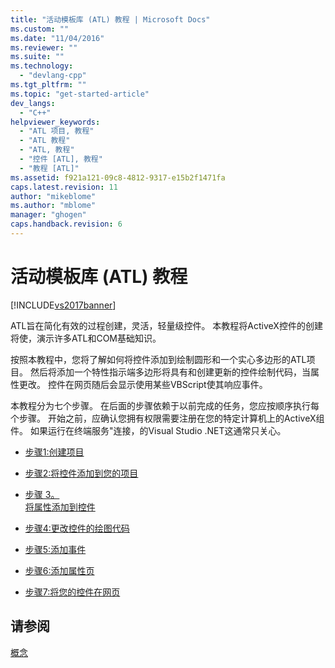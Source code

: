 ```yaml
---
title: "活动模板库 (ATL) 教程 | Microsoft Docs"
ms.custom: ""
ms.date: "11/04/2016"
ms.reviewer: ""
ms.suite: ""
ms.technology: 
  - "devlang-cpp"
ms.tgt_pltfrm: ""
ms.topic: "get-started-article"
dev_langs: 
  - "C++"
helpviewer_keywords: 
  - "ATL 项目, 教程"
  - "ATL 教程"
  - "ATL, 教程"
  - "控件 [ATL], 教程"
  - "教程 [ATL]"
ms.assetid: f921a121-09c8-4812-9317-e15b2f1471fa
caps.latest.revision: 11
author: "mikeblome"
ms.author: "mblome"
manager: "ghogen"
caps.handback.revision: 6
---
```

# 活动模板库 (ATL) 教程
[!INCLUDE[vs2017banner](../assembler/inline/includes/vs2017banner.md)]

ATL旨在简化有效的过程创建，灵活，轻量级控件。  本教程将ActiveX控件的创建将使，演示许多ATL和COM基础知识。  
  
 按照本教程中，您将了解如何将控件添加到绘制圆形和一个实心多边形的ATL项目。  然后将添加一个特性指示端多边形将具有和创建更新的控件绘制代码，当属性更改。  控件在网页随后会显示使用某些VBScript使其响应事件。  
  
 本教程分为七个步骤。  在后面的步骤依赖于以前完成的任务，您应按顺序执行每个步骤。  开始之前，应确认您拥有权限需要注册在您的特定计算机上的ActiveX组件。  如果运行在终端服务"连接，的Visual Studio .NET这通常只关心。  
  
-   [步骤1:创建项目](../atl/creating-the-project-atl-tutorial-part-1.md)  
  
-   [步骤2:将控件添加到您的项目](../atl/adding-a-control-atl-tutorial-part-2.md)  
  
-   [步骤 3。  
                  将属性添加到控件](../atl/adding-a-property-to-the-control-atl-tutorial-part-3.md)  
  
-   [步骤4:更改控件的绘图代码](../atl/changing-the-drawing-code-atl-tutorial-part-4.md)  
  
-   [步骤5:添加事件](../atl/adding-an-event-atl-tutorial-part-5.md)  
  
-   [步骤6:添加属性页](../atl/adding-a-property-page-atl-tutorial-part-6.md)  
  
-   [步骤7:将您的控件在网页](../atl/putting-the-control-on-a-web-page-atl-tutorial-part-7.md)  
  
## 请参阅  
 [概念](../atl/active-template-library-atl-concepts.md)